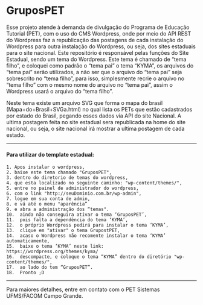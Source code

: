 
# GruposPET
Esse projeto atende à demanda de divulgação do Programa de Educação Tutorial (PET), com o uso do CMS Wordpress, onde por meio do API REST do Wordpress faz a republicação das postagens de cada instalação do Wordpress para outra instalação do Wordpress, ou seja, dos sites estaduais para o site nacional.
Este repositório é responsável pelas funções do Site Estadual, sendo um tema do Wordpress. Este tema é chamado de “tema filho”, e coloquei como padrão o “tema pai” o tema “KYMA”, os arquivos do “tema pai” serão utilizados, a não ser que o arquivo do “tema pai” seja sobrescrito no “tema filho”, para isso, simplesmente recrie o arquivo no “tema filho” com o mesmo nome do arquivo no “tema pai”, assim o Wordpress usará o arquivo do “tema filho”.

Neste tema existe um arquivo SVG que forma o mapa do brasil (Mapa+do+Brasil+SVGa.html) no qual lista os PETs que estão cadastrados por estado do Brasil, pegando esses dados via API do site Nacional.
A ultima postagem feita no site estadual sera republicada na home do site nacional,
ou seja, o site nacional irá mostrar a ultima postagem de cada estado.
      
______________________________________________________________________________________________________


#### Para utilizar do template estadual:

    1. Apos instalar o wordpress,
    2. baixe este tema chamado "GruposPET",
    3. dentro do diretorio de temas do wordpress,
    4. que esta localizado no seguinte caminho: "wp-content/themes/", 
    5. entre no painel de administrador do wordpress,
    6. com o link "http://seuDominio.com.br/wp-admin",
    7. logue em sua conta de admin,
    8. e vá até o menu "aparência” 
    9. e abra a administração dos “temas".
    10.  ainda não conseguira ativar o tema ‘GruposPET’, 
    11.  pois falta a dependência do tema ‘KYMA’,
    12.  o próprio Wordpress pedirá para instalar o tema ‘KYMA’,
    13.  clique em "ativar" o tema GrupostPET,
    14.  acaso o Wordpress não recomente instalar o tema ‘KYMA’ automaticamente,
    15.  baixe o tema ‘KYMA’ neste link: https://wordpress.org/themes/kyma/
    16.  descompacte, e coloque o tema “KYMA” dentro do diretório "wp-content/themes/",
    17.  ao lado do tem “GruposPET”.
    18.  Pronto ;D

______________________________________________________________________________________________________

Para maiores detalhes, entre em contato com o PET Sistemas UFMS/FACOM Campo Grande.
